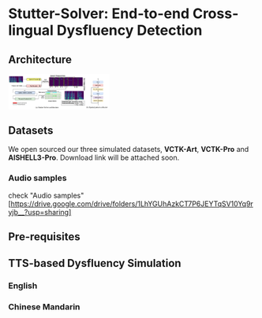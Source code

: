 # Stutter-Solver: End-to-end Cross-lingual Dysfluency Detection

## Architecture
<img src="resources/architecture.png" alt="image-20240321090057059" style="zoom: 20%; display: block; margin-right: auto; margin-left: 0;" />


## Datasets
We open sourced our three simulated datasets, **VCTK-Art**, **VCTK-Pro** and **AISHELL3-Pro**. Download link will be attached soon.

### Audio samples

check "Audio samples"[https://drive.google.com/drive/folders/1LhYGUhAzkCT7P6JEYTqSV10Yq9ryjb__?usp=sharing]

## Pre-requisites


## TTS-based Dysfluency Simulation

### English


### Chinese Mandarin
